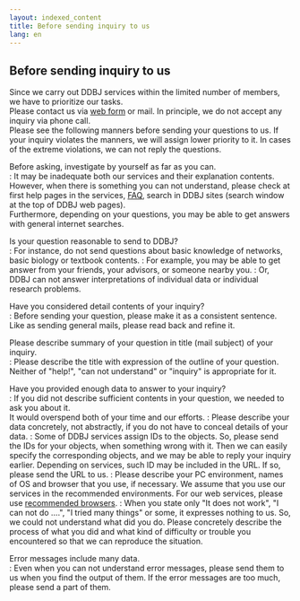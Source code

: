 ```yaml
---
layout: indexed_content
title: Before sending inquiry to us
lang: en
---
```


## Before sending inquiry to us

Since we carry out DDBJ services within the limited number of members, we have to prioritize our tasks.  
Please contact us via [web form](/contact-ddbj-e.html#to-ddbj) or mail. 
In principle, we do not accept any inquiry via phone call.  
Please see the following manners before sending your questions to us. If your inquiry violates the manners, we will assign lower priority to it.
In cases of the extreme violations, we can not reply the questions.

Before asking, investigate by yourself as far as you can.  
: It may be inadequate both our services and their explanation
contents. However, when there is something you can not understand,
please check at first help pages in the services,
[FAQ](/faq/en/index-e.html), search in DDBJ sites (search window at
the top of DDBJ web pages).  
Furthermore, depending on your questions, you may be able to get
answers with general internet searches.

Is your question reasonable to send to DDBJ?  
: For instance, do not send questions about basic knowledge of
networks, basic biology or textbook contents.
: For example, you may be able to get answer from your friends, your advisors, or someone nearby you.
: Or, DDBJ can not answer interpretations of individual data or
individual research problems.

Have you considered detail contents of your inquiry?  
: Before sending your question, please make it as a consistent
sentence.  
Like as sending general mails, please read back and refine it.

Please describe summary of your question in title (mail subject) of your inquiry.  
: Please describe the title with expression of the outline of your question. Neither of "help!", "can not understand" or "inquiry" is
appropriate for it.

Have you provided enough data to answer to your inquiry?  
: If you did not describe sufficient contents in your question, we needed to ask you about it.  
It would overspend both of your time and our efforts.
: Please describe your data concretely, not abstractly, if you do not have to conceal details of your data.
: Some of DDBJ services assign IDs to the objects. So, please send the IDs for your objects, when something wrong with it. Then we can easily specify the corresponding objects, and we may be able to reply your inquiry earlier. Depending on services, such ID may be included in the URL. If so, please send the URL to us.
: Please describe your PC environment, names of OS and browser that you use, if necessary. We assume that you use our services in the recommended environments. For our web services, please use [recommended browsers](/faq/en/recommended-os-browser.html).
: When you state only "It does not work", "I can not do ....", "I tried many things" or some, it expresses nothing to us. So, we could not understand what did you do. Please concretely describe the process of what you did and what kind of difficulty or trouble you encountered so that we can reproduce the situation.

Error messages include many data.  
: Even when you can not understand error messages, please send them to us when you find the output of them. If the error messages are too much, please send a part of them.
